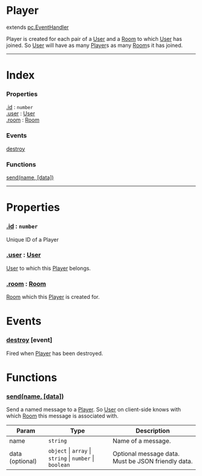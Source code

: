 # Player
extends [pc.EventHandler]

Player is created for each pair of a [User] and a [Room] to which [User] has joined. So [User] will have as many [Player]s as many [Room]s it has joined.

---

# Index

### Properties

<a href='#property_id'>.id</a> : `number`  
<a href='#property_user'>.user</a> : [User]  
<a href='#property_room'>.room</a> : [Room]  

### Events

<a href='#event_destroy'>destroy</a>  

### Functions

<a href='#function_send'>send(name, [data])</a>  


---


# Properties

<a name='property_id'></a>
### <a href='#property_id'>.id</a> : `number`  
Unique ID of a Player

<a name='property_user'></a>
### <a href='#property_user'>.user</a> : [User]  
[User] to which this [Player] belongs.

<a name='property_room'></a>
### <a href='#property_room'>.room</a> : [Room]  
[Room] which this [Player] is created for.



# Events

<a name='event_destroy'></a>
### <a href='#event_destroy'>destroy</a> [event]  
Fired when [Player] has been destroyed.



# Functions

<a name='function_send'></a>
### <a href='#function_send'>send(name, [data])</a>  

Send a named message to a [Player]. So [User] on client-side knows with which [Room] this message is associated with.

| Param | Type | Description |
| --- | --- | --- |
| name | `string` | Name of a message. |  
| data (optional) | `object` &#124; `array` &#124; `string` &#124; `number` &#124; `boolean` | Optional message data. Must be JSON friendly data. |  



[pc.EventHandler]: https://developer.playcanvas.com/en/api/pc.EventHandler.html  
[Player]: ./Player.md  
[User]: ./User.md  
[Room]: ./Room.md  

